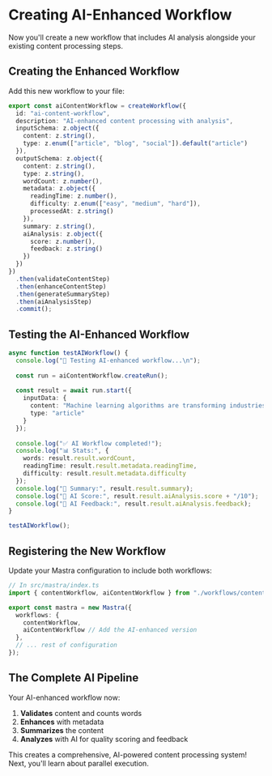 # Creating AI-Enhanced Workflow

Now you'll create a new workflow that includes AI analysis alongside your existing content processing steps.

## Creating the Enhanced Workflow

Add this new workflow to your file:

```typescript
export const aiContentWorkflow = createWorkflow({
  id: "ai-content-workflow",
  description: "AI-enhanced content processing with analysis",
  inputSchema: z.object({
    content: z.string(),
    type: z.enum(["article", "blog", "social"]).default("article")
  }),
  outputSchema: z.object({
    content: z.string(),
    type: z.string(),
    wordCount: z.number(),
    metadata: z.object({
      readingTime: z.number(),
      difficulty: z.enum(["easy", "medium", "hard"]),
      processedAt: z.string()
    }),
    summary: z.string(),
    aiAnalysis: z.object({
      score: z.number(),
      feedback: z.string()
    })
  })
})
  .then(validateContentStep)
  .then(enhanceContentStep)
  .then(generateSummaryStep)
  .then(aiAnalysisStep)
  .commit();
```

## Testing the AI-Enhanced Workflow

```typescript
async function testAIWorkflow() {
  console.log("🚀 Testing AI-enhanced workflow...\n");
  
  const run = aiContentWorkflow.createRun();
  
  const result = await run.start({
    inputData: {
      content: "Machine learning algorithms are transforming industries by automating complex decision-making processes, analyzing vast datasets, and providing insights that were previously impossible to obtain through traditional methods.",
      type: "article"
    }
  });
  
  console.log("✅ AI Workflow completed!");
  console.log("📊 Stats:", {
    words: result.result.wordCount,
    readingTime: result.result.metadata.readingTime,
    difficulty: result.result.metadata.difficulty
  });
  console.log("📝 Summary:", result.result.summary);
  console.log("🤖 AI Score:", result.result.aiAnalysis.score + "/10");
  console.log("💬 AI Feedback:", result.result.aiAnalysis.feedback);
}

testAIWorkflow();
```

## Registering the New Workflow

Update your Mastra configuration to include both workflows:

```typescript
// In src/mastra/index.ts
import { contentWorkflow, aiContentWorkflow } from "./workflows/content-workflow";

export const mastra = new Mastra({
  workflows: {
    contentWorkflow,
    aiContentWorkflow // Add the AI-enhanced version
  },
  // ... rest of configuration
});
```

## The Complete AI Pipeline

Your AI-enhanced workflow now:
1. **Validates** content and counts words
2. **Enhances** with metadata 
3. **Summarizes** the content
4. **Analyzes** with AI for quality scoring and feedback

This creates a comprehensive, AI-powered content processing system! Next, you'll learn about parallel execution.